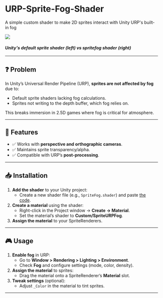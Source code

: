 # URP-Sprite-Fog-Shader
A simple custom shader to make 2D sprites interact with Unity URP's built-in fog

![](https://github.com/MaxNMiller/URP-Sprite-Fog-Shader/blob/main/ShaderExample.gif)

#### *Unity's default sprite shader (left) vs spritefog shader (right)*
---

## ❓ Problem  
In Unity’s Universal Render Pipeline (URP), **sprites are not affected by fog** due to:  
- Default sprite shaders lacking fog calculations.  
- Sprites not writing to the depth buffer, which fog relies on.  

This breaks immersion in 2.5D games where fog is critical for atmosphere.  

---

## 🚀 Features  
- ✅ Works with **perspective and orthographic cameras**.  
- ✅ Maintains sprite transparency/alpha.  
- ✅ Compatible with URP’s **post-processing**.  

---

## 📥 Installation  
1. **Add the shader** to your Unity project:  
   - Create a new shader file (e.g., `SpriteFog.shader`) and paste [the code](#shader-code).  
2. **Create a material** using the shader:  
   - Right-click in the Project window → **Create → Material**.  
   - Set the material’s shader to **Custom/SpriteURPFog**.  
3. **Assign the material** to your SpriteRenderers.  

---

## 🎮 Usage  
1. **Enable fog** in URP:  
   - Go to **Window > Rendering > Lighting > Environment**.  
   - Check **Fog** and configure settings (mode, color, density).  
2. **Assign the material** to sprites:  
   - Drag the material onto a SpriteRenderer’s **Material** slot.  
3. **Tweak settings** (optional):  
   - Adjust `_Color` in the material to tint sprites.  

---


